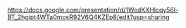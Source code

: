 https://docs.google.com/presentation/d/1WcdKXHlcqy56l-BT_2hgipt4WTa0mosR92V6Q4KZEp8/edit?usp=sharing
